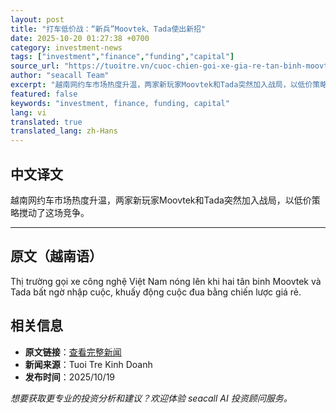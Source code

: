 ```yaml
---
layout: post
title: "打车低价战：“新兵”Moovtek、Tada使出新招"
date: 2025-10-20 01:27:38 +0700
category: investment-news
tags: ["investment","finance","funding","capital"]
source_url: "https://tuoitre.vn/cuoc-chien-goi-xe-gia-re-tan-binh-moovtek-tada-tung-chieu-moi-20251019221119701.htm"
author: "seacall Team"
excerpt: "越南网约车市场热度升温，两家新玩家Moovtek和Tada突然加入战局，以低价策略搅动了这场竞争。..."
featured: false
keywords: "investment, finance, funding, capital"
lang: vi
translated: true
translated_lang: zh-Hans
---
```


## 中文译文

越南网约车市场热度升温，两家新玩家Moovtek和Tada突然加入战局，以低价策略搅动了这场竞争。

---

## 原文（越南语）

Thị trường gọi xe công nghệ Việt Nam nóng lên khi hai tân binh Moovtek và Tada bất ngờ nhập cuộc, khuấy động cuộc đua bằng chiến lược giá rẻ.

## 相关信息

- **原文链接**：[查看完整新闻](https://tuoitre.vn/cuoc-chien-goi-xe-gia-re-tan-binh-moovtek-tada-tung-chieu-moi-20251019221119701.htm)
- **新闻来源**：Tuoi Tre Kinh Doanh
- **发布时间**：2025/10/19

*想要获取更专业的投资分析和建议？欢迎体验 seacall AI 投资顾问服务。*